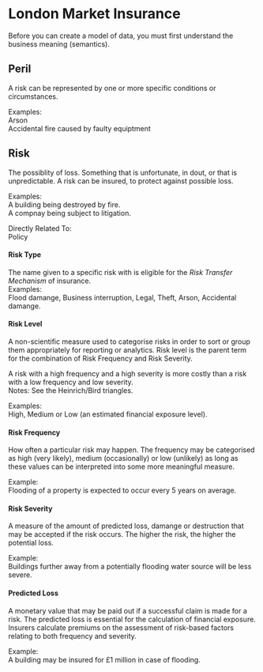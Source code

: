 # London Market Insurance
Before you can create a model of data, you must first understand the business meaning (semantics).


## Peril
A risk can be represented by one or more specific conditions or circumstances.  

Examples:  
Arson  
Accidental fire caused by faulty equiptment


## Risk
The possiblity of loss.  Something that is unfortunate, in dout, or that is unpredictable.  A risk can be insured, to protect against possible loss.

Examples:  
A building being destroyed by fire.  
A compnay being subject to litigation.  

Directly Related To:  
Policy

#### Risk Type
The name given to a specific risk with is eligible for the *Risk Transfer Mechanism* of insurance.  
Examples:  
Flood damange, Business interruption, Legal, Theft, Arson, Accidental damange.

#### Risk Level
A non-scientific measure used to categorise risks in order to sort or group them appropriately for reporting or analytics.  Risk level is the parent term for the combination of Risk Frequency and Risk Severity.  

A risk with a high frequency and a high severity is more costly than a risk with a low frequency and low severity.   
Notes: See the Heinrich/Bird triangles.  

Examples:  
High, Medium or Low (an estimated financial exposure level). 

#### Risk Frequency
How often a particular risk may happen.  The frequency may be categorised as high (very likely), medium (occasionally) or low (unlikely) as long as these values can be interpreted into some more meaningful measure.  

Example:  
Flooding of a property is expected to occur every 5 years on average.  

#### Risk Severity  
A measure of the amount of predicted loss, damange or destruction that may be accepted if the risk occurs.  The higher the risk, the higher the potential loss.  

Example:  
Buildings further away from a potentially flooding water source will be less severe.

#### Predicted Loss
A monetary value that may be paid out if a successful claim is made for a risk.  The predicted loss is essential for the calculation of financial exposure.  
Insurers calculate premiums on the assessment of risk-based factors relating to both frequency and severity.  

Example:   
A building may be insured for £1 million in case of flooding.  

##

